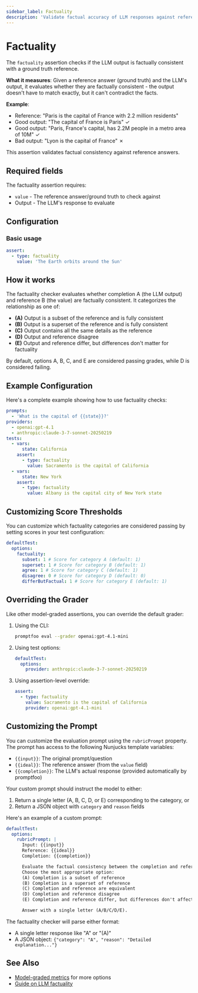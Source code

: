 ```yaml
---
sidebar_label: Factuality
description: 'Validate factual accuracy of LLM responses against reference answers'
---
```


# Factuality

The `factuality` assertion checks if the LLM output is factually consistent with a ground truth reference.

**What it measures**: Given a reference answer (ground truth) and the LLM's output, it evaluates whether they are factually consistent - the output doesn't have to match exactly, but it can't contradict the facts.

**Example**:

- Reference: "Paris is the capital of France with 2.2 million residents"
- Good output: "The capital of France is Paris" ✓
- Good output: "Paris, France's capital, has 2.2M people in a metro area of 10M" ✓
- Bad output: "Lyon is the capital of France" ✗

This assertion validates factual consistency against reference answers.

## Required fields

The factuality assertion requires:

- `value` - The reference answer/ground truth to check against
- Output - The LLM's response to evaluate

## Configuration

### Basic usage

```yaml
assert:
  - type: factuality
    value: 'The Earth orbits around the Sun'
```

## How it works

The factuality checker evaluates whether completion A (the LLM output) and reference B (the value) are factually consistent. It categorizes the relationship as one of:

- **(A)** Output is a subset of the reference and is fully consistent
- **(B)** Output is a superset of the reference and is fully consistent
- **(C)** Output contains all the same details as the reference
- **(D)** Output and reference disagree
- **(E)** Output and reference differ, but differences don't matter for factuality

By default, options A, B, C, and E are considered passing grades, while D is considered failing.

## Example Configuration

Here's a complete example showing how to use factuality checks:

```yaml title="promptfooconfig.yaml"
prompts:
  - 'What is the capital of {{state}}?'
providers:
  - openai:gpt-4.1
  - anthropic:claude-3-7-sonnet-20250219
tests:
  - vars:
      state: California
    assert:
      - type: factuality
        value: Sacramento is the capital of California
  - vars:
      state: New York
    assert:
      - type: factuality
        value: Albany is the capital city of New York state
```

## Customizing Score Thresholds

You can customize which factuality categories are considered passing by setting scores in your test configuration:

```yaml
defaultTest:
  options:
    factuality:
      subset: 1 # Score for category A (default: 1)
      superset: 1 # Score for category B (default: 1)
      agree: 1 # Score for category C (default: 1)
      disagree: 0 # Score for category D (default: 0)
      differButFactual: 1 # Score for category E (default: 1)
```

## Overriding the Grader

Like other model-graded assertions, you can override the default grader:

1. Using the CLI:

   ```sh
   promptfoo eval --grader openai:gpt-4.1-mini
   ```

2. Using test options:

   ```yaml
   defaultTest:
     options:
       provider: anthropic:claude-3-7-sonnet-20250219
   ```

3. Using assertion-level override:

   ```yaml
   assert:
     - type: factuality
       value: Sacramento is the capital of California
       provider: openai:gpt-4.1-mini
   ```

## Customizing the Prompt

You can customize the evaluation prompt using the `rubricPrompt` property. The prompt has access to the following Nunjucks template variables:

- `{{input}}`: The original prompt/question
- `{{ideal}}`: The reference answer (from the `value` field)
- `{{completion}}`: The LLM's actual response (provided automatically by promptfoo)

Your custom prompt should instruct the model to either:

1. Return a single letter (A, B, C, D, or E) corresponding to the category, or
2. Return a JSON object with `category` and `reason` fields

Here's an example of a custom prompt:

```yaml
defaultTest:
  options:
    rubricPrompt: |
      Input: {{input}}
      Reference: {{ideal}}
      Completion: {{completion}}

      Evaluate the factual consistency between the completion and reference.
      Choose the most appropriate option:
      (A) Completion is a subset of reference
      (B) Completion is a superset of reference
      (C) Completion and reference are equivalent
      (D) Completion and reference disagree
      (E) Completion and reference differ, but differences don't affect factuality

      Answer with a single letter (A/B/C/D/E).
```

The factuality checker will parse either format:

- A single letter response like "A" or "(A)"
- A JSON object: `{"category": "A", "reason": "Detailed explanation..."}`

## See Also

- [Model-graded metrics](/docs/configuration/expected-outputs/model-graded) for more options
- [Guide on LLM factuality](/docs/guides/factuality-eval)
